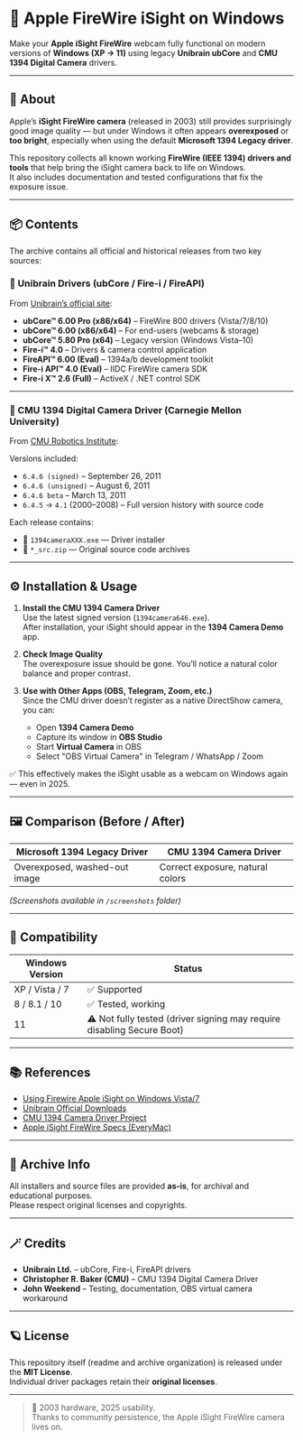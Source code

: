 # 🍏 Apple FireWire iSight on Windows

Make your **Apple iSight FireWire** webcam fully functional on modern versions of **Windows (XP → 11)** using legacy **Unibrain ubCore** and **CMU 1394 Digital Camera** drivers.

---

## 📸 About

Apple’s **iSight FireWire camera** (released in 2003) still provides surprisingly good image quality — but under Windows it often appears **overexposed** or **too bright**, especially when using the default **Microsoft 1394 Legacy driver**.

This repository collects all known working **FireWire (IEEE 1394) drivers and tools** that help bring the iSight camera back to life on Windows.  
It also includes documentation and tested configurations that fix the exposure issue.

---

## 📦 Contents

The archive contains all official and historical releases from two key sources:

### 🧩 Unibrain Drivers (ubCore / Fire-i / FireAPI)

From [Unibrain’s official site](https://www.unibrain.com/downloads/):

- **ubCore™ 6.00 Pro (x86/x64)** – FireWire 800 drivers (Vista/7/8/10)
- **ubCore™ 6.00 (x86/x64)** – For end-users (webcams & storage)
- **ubCore™ 5.80 Pro (x64)** – Legacy version (Windows Vista–10)
- **Fire-i™ 4.0** – Drivers & camera control application
- **FireAPI™ 6.00 (Eval)** – 1394a/b development toolkit
- **Fire-i API™ 4.0 (Eval)** – IIDC FireWire camera SDK
- **Fire-i X™ 2.6 (Full)** – ActiveX / .NET control SDK

---

### 🧠 CMU 1394 Digital Camera Driver (Carnegie Mellon University)

From [CMU Robotics Institute](https://www.cs.cmu.edu/~iwan/1394/downloads/index.html):

Versions included:
- `6.4.6 (signed)` – September 26, 2011  
- `6.4.6 (unsigned)` – August 6, 2011  
- `6.4.6 beta` – March 13, 2011  
- `6.4.5` → `4.1` (2000–2008) – Full version history with source code

Each release contains:
- 📁 `1394cameraXXX.exe` — Driver installer  
- 💾 `*_src.zip` — Original source code archives

---

## ⚙️ Installation & Usage

1. **Install the CMU 1394 Camera Driver**  
   Use the latest signed version (`1394camera646.exe`).  
   After installation, your iSight should appear in the **1394 Camera Demo** app.

2. **Check Image Quality**  
   The overexposure issue should be gone. You’ll notice a natural color balance and proper contrast.

3. **Use with Other Apps (OBS, Telegram, Zoom, etc.)**  
   Since the CMU driver doesn’t register as a native DirectShow camera, you can:
   - Open **1394 Camera Demo**  
   - Capture its window in **OBS Studio**  
   - Start **Virtual Camera** in OBS  
   - Select "OBS Virtual Camera" in Telegram / WhatsApp / Zoom

✅ This effectively makes the iSight usable as a webcam on Windows again — even in 2025.

---

## 🖼️ Comparison (Before / After)

| Microsoft 1394 Legacy Driver | CMU 1394 Camera Driver |
|------------------------------|------------------------|
| Overexposed, washed-out image | Correct exposure, natural colors |

*(Screenshots available in `/screenshots` folder)*

---

## 💾 Compatibility

| Windows Version | Status |
|------------------|--------|
| XP / Vista / 7 | ✅ Supported |
| 8 / 8.1 / 10 | ✅ Tested, working |
| 11 | ⚠️ Not fully tested (driver signing may require disabling Secure Boot) |

---

## 📚 References

- [Using Firewire Apple iSight on Windows Vista/7](https://greenteapanda.wordpress.com/2009/02/12/using-firewire-apple-isight-on-windows-vista7/)
- [Unibrain Official Downloads](https://www.unibrain.com/downloads/)
- [CMU 1394 Camera Driver Project](https://www.cs.cmu.edu/~iwan/1394/downloads/index.html)
- [Apple iSight FireWire Specs (EveryMac)](https://everymac.com/systems/by_capability/isight_specs.html)

---

## 🧰 Archive Info

All installers and source files are provided **as-is**, for archival and educational purposes.  
Please respect original licenses and copyrights.

---

## 🪄 Credits

- **Unibrain Ltd.** – ubCore, Fire-i, FireAPI drivers  
- **Christopher R. Baker (CMU)** – CMU 1394 Digital Camera Driver  
- **John Weekend** – Testing, documentation, OBS virtual camera workaround

---

## 🪐 License

This repository itself (readme and archive organization) is released under the **MIT License**.  
Individual driver packages retain their **original licenses**.

---

> 🧡 2003 hardware, 2025 usability.  
> Thanks to community persistence, the Apple iSight FireWire camera lives on.
